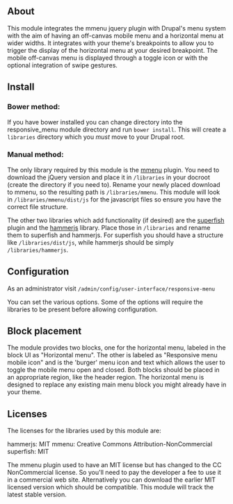 ## About

This module integrates the mmenu jquery plugin with Drupal's menu system with the aim of having an off-canvas mobile menu and a horizontal menu at wider widths. It integrates with your theme's breakpoints to allow you to trigger the display of the horizontal menu at your desired breakpoint. The mobile off-canvas menu is displayed through a toggle icon or with the optional integration of swipe gestures.

## Install

### Bower method:

If you have bower installed you can change directory into the responsive_menu module directory and run `bower install`. This will create a `libraries` directory which you _must_ move to your Drupal root.

### Manual method:

The only library required by this module is the [mmenu](http://mmenu.frebsite.nl) plugin. You need to download the jQuery version and place it in `/libraries` in your docroot (create the directory if you need to). Rename your newly placed download to mmenu, so the resulting path is `/libraries/mmenu`. This module will look in `/libraries/mmenu/dist/js` for the javascript files so ensure you have the correct file structure.

The other two libraries which add functionality (if desired) are the [superfish](https://github.com/joeldbirch/superfish) plugin and the [hammerjs](http://hammerjs.github.io) library. Place those in `/libraries` and rename them to superfish and hammerjs. For superfish you should have a structure like `/libraries/dist/js`, while hammerjs should be simply `/libraries/hammerjs`.

## Configuration

As an administrator visit `/admin/config/user-interface/responsive-menu`

You can set the various options. Some of the options will require the libraries to be present before allowing configuration.

## Block placement

The module provides two blocks, one for the horizontal menu, labeled in the block UI as "Horizontal menu". The other is labeled as "Responsive menu mobile icon" and is the 'burger' menu icon and text which allows the user to toggle the mobile menu open and closed. Both blocks should be placed in an appropriate region, like the header region. The horizontal menu is designed to replace any existing main menu block you might already have in your theme.

## Licenses

The licenses for the libraries used by this module are:

hammerjs: MIT
mmenu: Creative Commons Attribution-NonCommercial
superfish: MIT

The mmenu plugin used to have an MIT license but has changed to the CC NonCommercial license. So you'll need to pay the developer a fee to use it in a commercial web site. Alternatively you can download the earlier MIT licensed version which should be compatible. This module will track the latest stable version.